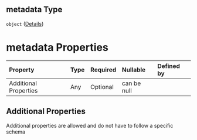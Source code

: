 ## metadata Type

`object` ([Details](btpsa-usecase-properties-services-items-allof-1-then-allof-42-then-allof-4-then-properties-parameters-properties-metadata.md))

# metadata Properties

| Property              | Type | Required | Nullable    | Defined by |
| :-------------------- | :--- | :------- | :---------- | :--------- |
| Additional Properties | Any  | Optional | can be null |            |

## Additional Properties

Additional properties are allowed and do not have to follow a specific schema

